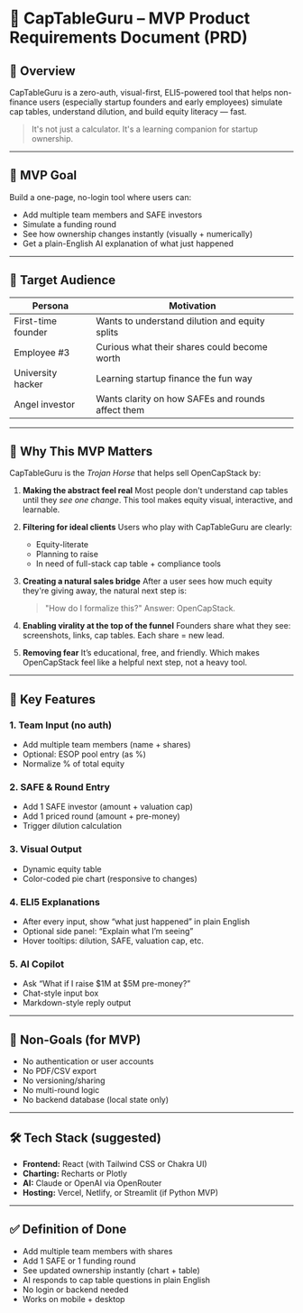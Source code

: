 # 🧾 CapTableGuru – MVP Product Requirements Document (PRD)

## 📌 Overview

CapTableGuru is a zero-auth, visual-first, ELI5-powered tool that helps non-finance users (especially startup founders and early employees) simulate cap tables, understand dilution, and build equity literacy — fast.

> It's not just a calculator. It's a learning companion for startup ownership.

---

## 🎯 MVP Goal

Build a one-page, no-login tool where users can:

* Add multiple team members and SAFE investors
* Simulate a funding round
* See how ownership changes instantly (visually + numerically)
* Get a plain-English AI explanation of what just happened

---

## 👤 Target Audience

| Persona            | Motivation                                        |
| ------------------ | ------------------------------------------------- |
| First-time founder | Wants to understand dilution and equity splits    |
| Employee #3        | Curious what their shares could become worth      |
| University hacker  | Learning startup finance the fun way              |
| Angel investor     | Wants clarity on how SAFEs and rounds affect them |

---

## 🧠 Why This MVP Matters

CapTableGuru is the *Trojan Horse* that helps sell OpenCapStack by:

1. **Making the abstract feel real**
   Most people don't understand cap tables until they *see one change*. This tool makes equity visual, interactive, and learnable.

2. **Filtering for ideal clients**
   Users who play with CapTableGuru are clearly:

   * Equity-literate
   * Planning to raise
   * In need of full-stack cap table + compliance tools

3. **Creating a natural sales bridge**
   After a user sees how much equity they're giving away, the natural next step is:

   > "How do I formalize this?"
   > Answer: OpenCapStack.

4. **Enabling virality at the top of the funnel**
   Founders share what they see: screenshots, links, cap tables. Each share = new lead.

5. **Removing fear**
   It’s educational, free, and friendly. Which makes OpenCapStack feel like a helpful next step, not a heavy tool.

---

## 🔑 Key Features

### 1. Team Input (no auth)

* Add multiple team members (name + shares)
* Optional: ESOP pool entry (as %)
* Normalize % of total equity

### 2. SAFE & Round Entry

* Add 1 SAFE investor (amount + valuation cap)
* Add 1 priced round (amount + pre-money)
* Trigger dilution calculation

### 3. Visual Output

* Dynamic equity table
* Color-coded pie chart (responsive to changes)

### 4. ELI5 Explanations

* After every input, show “what just happened” in plain English
* Optional side panel: “Explain what I’m seeing”
* Hover tooltips: dilution, SAFE, valuation cap, etc.

### 5. AI Copilot

* Ask “What if I raise \$1M at \$5M pre-money?”
* Chat-style input box
* Markdown-style reply output

---

## 🚫 Non-Goals (for MVP)

* No authentication or user accounts
* No PDF/CSV export
* No versioning/sharing
* No multi-round logic
* No backend database (local state only)

---

## 🛠 Tech Stack (suggested)

* **Frontend:** React (with Tailwind CSS or Chakra UI)
* **Charting:** Recharts or Plotly
* **AI:** Claude or OpenAI via OpenRouter
* **Hosting:** Vercel, Netlify, or Streamlit (if Python MVP)

---

## ✅ Definition of Done

* Add multiple team members with shares
* Add 1 SAFE or 1 funding round
* See updated ownership instantly (chart + table)
* AI responds to cap table questions in plain English
* No login or backend needed
* Works on mobile + desktop
